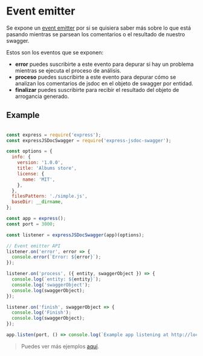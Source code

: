# Event emitter

Se expone un [event emitter](https://nodejs.org/api/events.html) por si se quisiera saber más sobre lo que está pasando mientras se parsean los comentarios o el resultado de nuestro swagger.

Estos son los eventos que se exponen:

- **error** puedes suscribirte a este evento para depurar si hay un problema mientras se ejecuta el proceso de análisis.
- **proceso** puedes suscribirte a este evento para depurar cómo se analizan los comentarios de jsdoc en el objeto de swagger por entidad.
- **finalizar** puedes suscribirte para recibir el resultado del objeto de arrogancia generado.

## Example

```javascript
  
const express = require('express');
const expressJSDocSwagger = require('express-jsdoc-swagger');

const options = {
  info: {
    version: '1.0.0',
    title: 'Albums store',
    license: {
      name: 'MIT',
    },
  },
  filesPattern: './simple.js',
  baseDir: __dirname,
};

const app = express();
const port = 3000;

const listener = expressJSDocSwagger(app)(options);

// Event emitter API
listener.on('error', error => {
  console.error(`Error: ${error}`);
});

listener.on('process', ({ entity, swaggerObject }) => {
  console.log(`entity: ${entity}`);
  console.log('swaggerObject');
  console.log(swaggerObject);
});

listener.on('finish', swaggerObject => {
  console.log('Finish');
  console.log(swaggerObject);
});

app.listen(port, () => console.log(`Example app listening at http://localhost:${port}`));
````

> Puedes ver más ejemplos [aquí](https://github.com/BRIKEV/express-jsdoc-swagger/blob/master/examples/eventEmitter).

